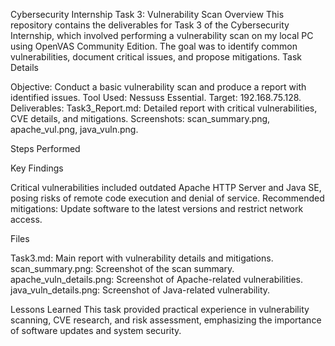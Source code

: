 Cybersecurity Internship Task 3: Vulnerability Scan
Overview
This repository contains the deliverables for Task 3 of the Cybersecurity Internship, which involved performing a vulnerability scan on my local PC using OpenVAS Community Edition. The goal was to identify common vulnerabilities, document critical issues, and propose mitigations.
Task Details

Objective: Conduct a basic vulnerability scan and produce a report with identified issues.
Tool Used: Nessuss Essential.
Target: 192.168.75.128.
Deliverables:
Task3_Report.md: Detailed report with critical vulnerabilities, CVE details, and mitigations.
Screenshots: scan_summary.png, apache_vul.png, java_vuln.png.



Steps Performed


Key Findings

Critical vulnerabilities included outdated Apache HTTP Server and Java SE, posing risks of remote code execution and denial of service.
Recommended mitigations: Update software to the latest versions and restrict network access.

Files

Task3.md: Main report with vulnerability details and mitigations.
scan_summary.png: Screenshot of the scan summary.
apache_vuln_details.png: Screenshot of Apache-related vulnerabilities.
java_vuln_details.png: Screenshot of Java-related vulnerability.

Lessons Learned
This task provided practical experience in vulnerability scanning, CVE research, and risk assessment, emphasizing the importance of software updates and system security.
